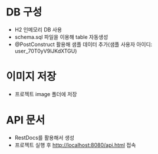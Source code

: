 # DB 구성

* H2 인메모리 DB 사용
* schema.sql 파일을 이용해 table 자동생성
* @PostConstruct 활용해 샘플 데이터 추가(샘플 사용자 아이디: user_70T0yV9lJKdXTGU)

# 이미지 저장

* 프로젝트 image 폴더에 저장

# API 문서

* RestDocs를 활용해서 생성
* 프로젝트 실행 후 [http://localhost:8080/api.html](http://localhost:8080/api.html) 접속